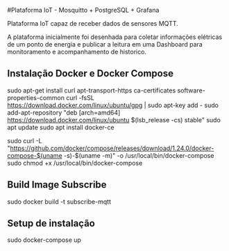 #Plataforma IoT - Mosquitto + PostgreSQL + Grafana

Plataforma IoT capaz de receber dados de sensores MQTT.

A plataforma inicialmente foi desenhada para coletar informações elétricas de um ponto de energia e publicar a leitura em uma Dashboard para monitoramento e acompanhamento de historico.






## Instalação Docker e Docker Compose

sudo apt-get install  curl apt-transport-https ca-certificates software-properties-common
curl -fsSL https://download.docker.com/linux/ubuntu/gpg | sudo apt-key add -
sudo add-apt-repository "deb [arch=amd64] https://download.docker.com/linux/ubuntu $(lsb_release -cs) stable"
sudo apt update
sudo apt install docker-ce

sudo curl -L "https://github.com/docker/compose/releases/download/1.24.0/docker-compose-$(uname -s)-$(uname -m)" -o /usr/local/bin/docker-compose
sudo chmod +x /usr/local/bin/docker-compose

## Build Image Subscribe

sudo docker build -t subscribe-mqtt


## Setup de instalação

sudo docker-compose up




